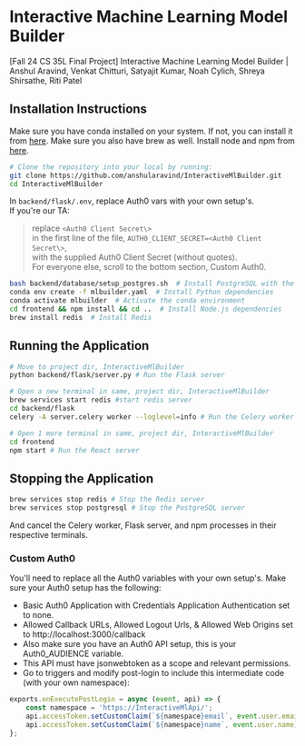 # Interactive Machine Learning Model Builder
[Fall 24 CS 35L Final Project] Interactive Machine Learning Model Builder | Anshul Aravind, Venkat Chitturi, Satyajit Kumar, Noah Cylich, Shreya Shirsathe, Riti Patel

## Installation Instructions
Make sure you have conda installed on your system. If not, you can install it from [here](https://docs.conda.io/projects/conda/en/latest/index.html). Make sure you also have brew as well. Install node and npm from [here](https://nodejs.org/en/download/).

```bash
# Clone the repository into your local by running:
git clone https://github.com/anshularavind/InteractiveMlBuilder.git
cd InteractiveMlBuilder
```
In `backend/flask/.env`, replace Auth0 vars with your own setup's.<br>
If you're our TA:<br>
> replace `<Auth0 Client Secret\>`<br>
> in the first line of the file, `AUTH0_CLIENT_SECRET=<Auth0 Client Secret\>`,<br>
> with the supplied Auth0 Client Secret (without quotes).<br>
> For everyone else, scroll to the bottom section, Custom Auth0.<br>

```bash
bash backend/database/setup_postgres.sh  # Install PostgreSQL with the necessary user information
conda env create -f mlbuilder.yaml  # Install Python dependencies
conda activate mlbuilder  # Activate the conda environment
cd frontend && npm install && cd ..  # Install Node.js dependencies
brew install redis  # Install Redis
```
## Running the Application
```bash
# Move to project dir, InteractiveMlBuilder
python backend/flask/server.py # Run the Flask server

# Open a new terminal in same, project dir, InteractiveMlBuilder
brew services start redis #start redis server
cd backend/flask 
celery -A server.celery worker --loglevel=info # Run the Celery worker

# Open 1 more terminal in same, project dir, InteractiveMlBuilder
cd frontend
npm start # Run the React server
```

## Stopping the Application
```bash
brew services stop redis # Stop the Redis server
brew services stop postgresql # Stop the PostgreSQL server
```
And cancel the Celery worker, Flask server, and npm processes in their respective terminals.


### Custom Auth0
You'll need to replace all the Auth0 variables with your own setup's. Make sure your Auth0 setup has the following:
- Basic Auth0 Application with Credentials Application Authentication set to none.
- Allowed Callback URLs, Allowed Logout Urls, & Allowed Web Origins set to http://localhost:3000/callback
- Also make sure you have an Auth0 API setup, this is your Auth0_AUDIENCE variable.
- This API must have jsonwebtoken as a scope and relevant permissions.
- Go to triggers and modify post-login to include this intermediate code (with your own namespace):
```javascript
exports.onExecutePostLogin = async (event, api) => {
    const namespace = 'https://InteractiveMlApi/';
    api.accessToken.setCustomClaim(`${namespace}email`, event.user.email);
    api.accessToken.setCustomClaim(`${namespace}name`, event.user.name);
};
```